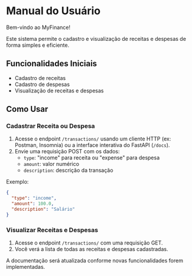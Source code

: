 # Manual do Usuário

Bem-vindo ao MyFinance!

Este sistema permite o cadastro e visualização de receitas e despesas de forma simples e eficiente.

## Funcionalidades Iniciais

- Cadastro de receitas
- Cadastro de despesas
- Visualização de receitas e despesas

## Como Usar

### Cadastrar Receita ou Despesa

1. Acesse o endpoint `/transactions/` usando um cliente HTTP (ex: Postman, Insomnia) ou a interface interativa do FastAPI (`/docs`).
2. Envie uma requisição POST com os dados:
   - `type`: "income" para receita ou "expense" para despesa
   - `amount`: valor numérico
   - `description`: descrição da transação

Exemplo:
```json
{
  "type": "income",
  "amount": 100.0,
  "description": "Salário"
}
```

### Visualizar Receitas e Despesas

1. Acesse o endpoint `/transactions/` com uma requisição GET.
2. Você verá a lista de todas as receitas e despesas cadastradas.

A documentação será atualizada conforme novas funcionalidades forem implementadas. 